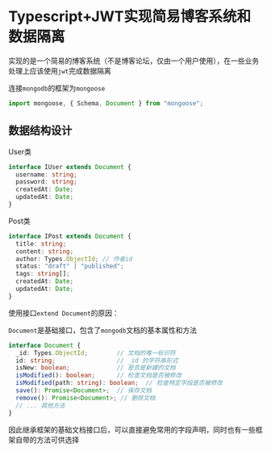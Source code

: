 # Typescript+JWT实现简易博客系统和数据隔离

实现的是一个简易的博客系统（不是博客论坛，仅由一个用户使用），在一些业务处理上应该使用`jwt`完成数据隔离

连接`mongodb`的框架为`mongoose`

```typescript
import mongoose, { Schema, Document } from "mongoose";
```

## 数据结构设计

User类

```typescript
interface IUser extends Document {
  username: string;
  password: string;
  createdAt: Date;
  updatedAt: Date;
}
```

Post类

```typescript
interface IPost extends Document {
  title: string;
  content: string;
  author: Types.ObjectId; // 作者id
  status: "draft" | "published";
  tags: string[];
  createdAt: Date;
  updatedAt: Date;
}
```

使用接口`extend Document`的原因：

`Document`是基础接口，包含了`mongodb`文档的基本属性和方法

```typescript
interface Document {
  _id: Types.ObjectId;        // 文档的唯一标识符
  id: string;                 // _id 的字符串形式
  isNew: boolean;             // 是否是新建的文档
  isModified(): boolean;      // 检查文档是否被修改
  isModified(path: string): boolean;  // 检查特定字段是否被修改
  save(): Promise<Document>;  // 保存文档
  remove(): Promise<Document>; // 删除文档
  // ... 其他方法
}
```

因此继承框架的基础文档接口后，可以直接避免常用的字段声明，同时也有一些框架自带的方法可供选择



